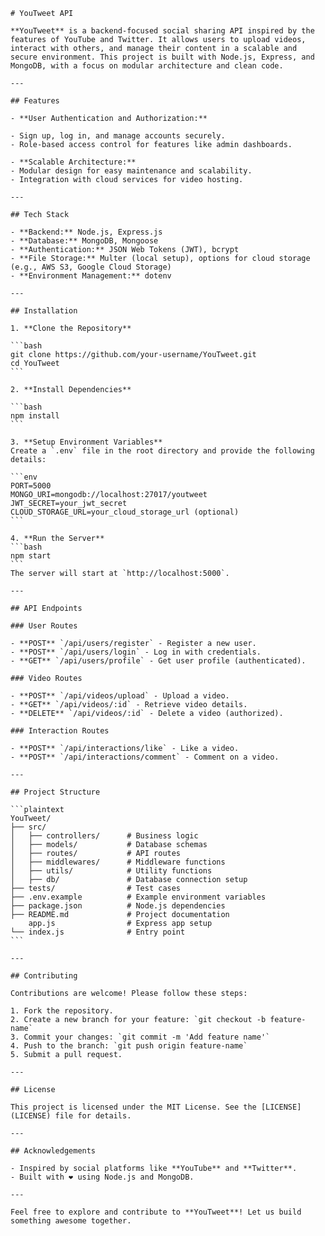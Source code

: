 	# YouTweet API

	**YouTweet** is a backend-focused social sharing API inspired by the features of YouTube and Twitter. It allows users to upload videos, interact with others, and manage their content in a scalable and secure environment. This project is built with Node.js, Express, and MongoDB, with a focus on modular architecture and clean code.

	---

	## Features

	- **User Authentication and Authorization:**

	- Sign up, log in, and manage accounts securely.
	- Role-based access control for features like admin dashboards.

	- **Scalable Architecture:**
	- Modular design for easy maintenance and scalability.
	- Integration with cloud services for video hosting.

	---

	## Tech Stack

	- **Backend:** Node.js, Express.js
	- **Database:** MongoDB, Mongoose
	- **Authentication:** JSON Web Tokens (JWT), bcrypt
	- **File Storage:** Multer (local setup), options for cloud storage (e.g., AWS S3, Google Cloud Storage)
	- **Environment Management:** dotenv

	---

	## Installation

	1. **Clone the Repository**

	```bash
	git clone https://github.com/your-username/YouTweet.git
	cd YouTweet
	```

	2. **Install Dependencies**

	```bash
	npm install
	```

	3. **Setup Environment Variables**
	Create a `.env` file in the root directory and provide the following details:

	```env
	PORT=5000
	MONGO_URI=mongodb://localhost:27017/youtweet
	JWT_SECRET=your_jwt_secret
	CLOUD_STORAGE_URL=your_cloud_storage_url (optional)
	```

	4. **Run the Server**
	```bash
	npm start
	```
	The server will start at `http://localhost:5000`.

	---

	## API Endpoints

	### User Routes

	- **POST** `/api/users/register` - Register a new user.
	- **POST** `/api/users/login` - Log in with credentials.
	- **GET** `/api/users/profile` - Get user profile (authenticated).

	### Video Routes

	- **POST** `/api/videos/upload` - Upload a video.
	- **GET** `/api/videos/:id` - Retrieve video details.
	- **DELETE** `/api/videos/:id` - Delete a video (authorized).

	### Interaction Routes

	- **POST** `/api/interactions/like` - Like a video.
	- **POST** `/api/interactions/comment` - Comment on a video.

	---

	## Project Structure

	```plaintext
	YouTweet/
	├── src/
	│   ├── controllers/      # Business logic
	│   ├── models/           # Database schemas
	│   ├── routes/           # API routes
	│   ├── middlewares/      # Middleware functions
	│   ├── utils/            # Utility functions
	│   ├── db/               # Database connection setup
	├── tests/                # Test cases
	├── .env.example          # Example environment variables
	├── package.json          # Node.js dependencies
	├── README.md             # Project documentation
		app.js                # Express app setup
	└── index.js              # Entry point
	```

	---

	## Contributing

	Contributions are welcome! Please follow these steps:

	1. Fork the repository.
	2. Create a new branch for your feature: `git checkout -b feature-name`
	3. Commit your changes: `git commit -m 'Add feature name'`
	4. Push to the branch: `git push origin feature-name`
	5. Submit a pull request.

	---

	## License

	This project is licensed under the MIT License. See the [LICENSE](LICENSE) file for details.

	---

	## Acknowledgements

	- Inspired by social platforms like **YouTube** and **Twitter**.
	- Built with ❤️ using Node.js and MongoDB.

	---

	Feel free to explore and contribute to **YouTweet**! Let us build something awesome together.
